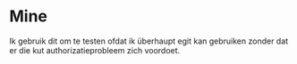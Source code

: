 # Mine
Ik gebruik dit om te testen ofdat ik überhaupt egit kan gebruiken zonder dat er die kut authorizatieprobleem zich voordoet.
